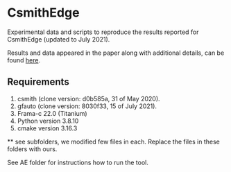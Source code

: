 # CsmithEdge

Experimental data and scripts to reproduce the results reported for CsmithEdge (updated to July 2021).

Results and data appeared in the paper along with additional details, can be found [here](https://github.com/karineek/CsmithEdge/tree/master/results).

Requirements
------------
1. csmith (clone version: d0b585a, 31 of May 2020).
2. gfauto (clone version: 8030f33, 15 of July 2021).
3. Frama-c 22.0 (Titanium)
4. Python version 3.8.10
5. cmake version 3.16.3 

** see subfolders, we modified few files in each. Replace the files in these folders with ours.

See AE folder for instructions how to run the tool.
